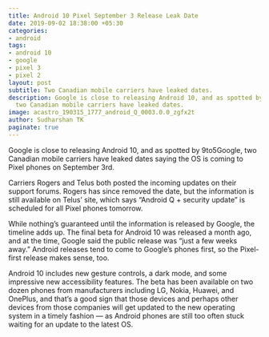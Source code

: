 ```yaml
---
title: Android 10 Pixel September 3 Release Leak Date
date: 2019-09-02 18:38:00 +05:30
categories:
- android
tags:
- android 10
- google
- pixel 3
- pixel 2
layout: post
subtitle: Two Canadian mobile carriers have leaked dates.
description: Google is close to releasing Android 10, and as spotted by 9to5Google,
  two Canadian mobile carriers have leaked dates.
image: acastro_190315_1777_android_Q_0003.0.0_zgfx2t
author: Sudharshan TK
paginate: true
---
```


Google is close to releasing Android 10, and as spotted by 9to5Google, two Canadian mobile carriers have leaked dates saying the OS is coming to Pixel phones on September 3rd.

Carriers Rogers and Telus both posted the incoming updates on their support forums. Rogers has since removed the date, but the information is still available on Telus’ site, which says “Android Q + security update” is scheduled for all Pixel phones tomorrow.

While nothing’s guaranteed until the information is released by Google, the timeline adds up. The final beta for Android 10 was released a month ago, and at the time, Google said the public release was “just a few weeks away.” Android releases tend to come to Google’s phones first, so the Pixel-first release makes sense, too.

Android 10 includes new gesture controls, a dark mode, and some impressive new accessibility features. The beta has been available on two dozen phones from manufacturers including LG, Nokia, Huawei, and OnePlus, and that’s a good sign that those devices and perhaps other devices from those companies will get updated to the new operating system in a timely fashion — as Android phones are still too often stuck waiting for an update to the latest OS.
